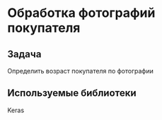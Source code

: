 # Обработка фотографий покупателя

## Задача

Определить возраст покупателя по фотографии

## Используемые библиотеки

Keras